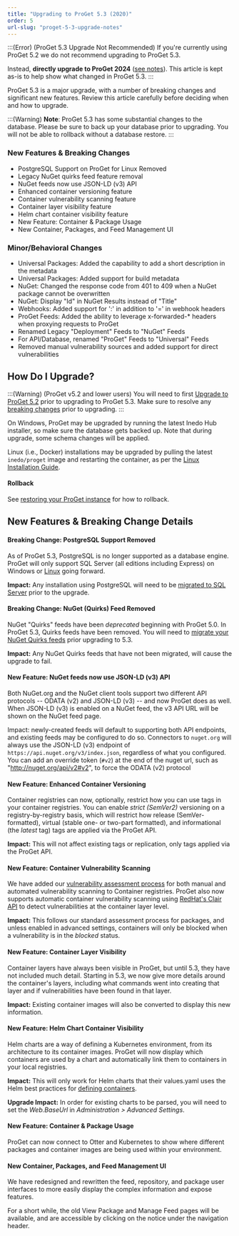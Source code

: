 ```yaml
---
title: "Upgrading to ProGet 5.3 (2020)"
order: 5
url-slug: "proget-5-3-upgrade-notes"
---
```


:::(Error) (ProGet 5.3 Upgrade Not Recommended)
If you're currently using ProGet 5.2 we do not recommend upgrading to ProGet 5.3. 

Instead, **directly upgrade to ProGet 2024** ([see notes](/docs/proget-upgrade-2024)). This article is kept as-is to help show what changed in ProGet 5.3.
:::

ProGet 5.3 is a major upgrade, with a number of breaking changes and significant new features. Review this article carefully before deciding when and how to upgrade.

:::(Warning)
**Note**: ProGet 5.3 has some substantial changes to the database. Please be sure to back up your database prior to upgrading. You will not be able to rollback without a database restore.
:::
### New Features & Breaking Changes
- PostgreSQL Support on ProGet for Linux Removed
- Legacy NuGet quirks feed feature removal
- NuGet feeds now use JSON-LD (v3) API
- Enhanced container versioning feature 
- Container vulnerability scanning feature 
- Container layer visibility feature
- Helm chart container visibility feature 
- New Feature: Container & Package Usage 
- New Container, Packages, and Feed Management UI 

### Minor/Behavioral Changes

- Universal Packages: Added the capability to add a short description in the metadata
- Universal Packages: Added support for build metadata
- NuGet: Changed the response code from 401 to 409 when a NuGet package cannot be overwritten
- NuGet: Display "Id" in NuGet Results instead of "Title"
- Webhooks: Added support for ':' in addition to '=' in webhook headers
- ProGet Feeds: Added the ability to leverage x-forwarded-* headers when proxying requests to ProGet
- Renamed Legacy "Deployment" Feeds to "NuGet" Feeds
- For API/Database, renamed "ProGet" Feeds to "Universal" Feeds
- Removed manual vulnerability sources and added support for direct vulnerabilities

## How Do I Upgrade?

:::(Warning) (ProGet v5.2 and lower users)
You will need to first [Upgrade to ProGet 5.2](/docs/proget/installation/proget-upgrade-guide/proget-installation-and-maintenance-and-upgrade-notes-upgrading-to-proget-5-2) prior to upgrading to ProGet 5.3. Make sure to resolve any [breaking changes](#new-features-breaking-change-details) prior to upgrading.
:::

On Windows, ProGet may be upgraded by running the latest Inedo Hub installer, so make sure the database gets backed up. Note that during upgrade, some schema changes will be applied.

Linux (i.e., Docker) installations may be upgraded by pulling the latest `inedo/proget` image and restarting the container, as per the [Linux Installation Guide](/docs/installation/linux/docker-guide).

#### Rollback
See [restoring your ProGet instance](/docs/installation/linux/docker-guide) for how to rollback.

## New Features & Breaking Change Details

#### Breaking Change: PostgreSQL Support Removed
As of ProGet 5.3, PostgreSQL is no longer supported as a database engine. ProGet will only support SQL Server (all editions including Express) on Windows or [Linux](https://docs.microsoft.com/en-us/sql/linux/sql-server-linux-overview?view=sql-server-ver15) going forward.

**Impact:** Any installation using PostgreSQL will need to be [migrated to SQL Server](/docs/proget/feeds/feed-overview/proget-administration-migrating-a-proget-feed) prior to the upgrade.

#### Breaking Change: NuGet (Quirks) Feed Removed
NuGet "Quirks" feeds have been _deprecated_ beginning with ProGet 5.0. In ProGet 5.3, Quirks feeds have been removed. You will need to [migrate your NuGet Quirks feeds](/docs/proget/feeds/nuget/legacy-nuget#legacy-quirks-nuget-feeds) prior upgrading to 5.3.

**Impact:** Any NuGet Quirks feeds that have not been migrated, will cause the upgrade to fail.

#### New Feature: NuGet feeds now use JSON-LD (v3) API
Both NuGet.org and the NuGet client tools support two different API protocols -- ODATA (v2) and JSON-LD (v3) -- and now ProGet does as well. When JSON-LD (v3) is enabled on a NuGet feed, the v3 API URL will be shown on the NuGet feed page.

Impact: newly-created feeds will default to supporting both API endpoints, and existing feeds may be configured to do so. Connectors to `nuget.org` will always use the JSON-LD (v3) endpoint of `https://api.nuget.org/v3/index.json`, regardless of what you configured. You can add an override token (`#v2`) at the end of the nuget url, such as "http://nuget.org/api/v2#v2", to force the ODATA (v2) protocol

#### New Feature: Enhanced Container Versioning

Container registries can now, optionally, restrict how you can use tags in your container registries. You can enable _strict (SemVer2)_ versioning on a registry-by-registry basis, which will restrict how release (SemVer-formatted), virtual (stable one- or two-part formatted), and informational (the _latest_ tag) tags are applied via the ProGet API.

**Impact:** This will not affect existing tags or replication, only tags applied via the ProGet API.

#### New Feature: Container Vulnerability Scanning

We have added our [vulnerability assessment process](/docs/proget/sca/vulnerabilities) for both manual and automated vulnerability scanning to Container registries. ProGet also now supports automatic container vulnerability scanning using [RedHat's Clair API](https://github.com/quay/clair) to detect vulnerabilities at the container layer level.

**Impact:** This follows our standard assessment process for packages, and unless enabled in advanced settings, containers will only be blocked when a vulnerability is in the _blocked_ status.

#### New Feature: Container Layer Visibility
Container layers have always been visible in ProGet, but until 5.3, they have not included much detail. Starting in 5.3, we now give more details around the container's layers, including what commands went into creating that layer and if vulnerabilities have been found in that layer.

**Impact:** Existing container images will also be converted to display this new information.

#### New Feature: Helm Chart Container Visibility

Helm charts are a way of defining a Kubernetes environment, from its architecture to its container images. ProGet will now display which containers are used by a chart and automatically link them to containers in your local registries.

**Impact:** This will only work for Helm charts that their values.yaml uses the Helm best practices for [defining containers](/docs/proget/feeds/helm).

**Upgrade Impact:** In order for existing charts to be parsed, you will need to set the _Web.BaseUrl_ in _Administration > Advanced Settings_.

#### New Feature: Container & Package Usage
ProGet can now connect to Otter and Kubernetes to show where different packages and container images are being used within your environment.

#### New Container, Packages, and Feed Management UI
We have redesigned and rewritten the feed, repository, and package user interfaces to more easily display the complex information and expose features.

For a short while, the old View Package and Manage Feed pages will be available, and are accessible by clicking on the notice under the navigation header.
